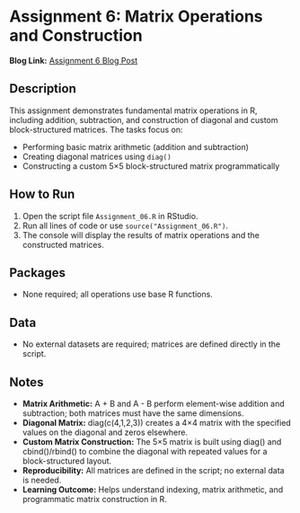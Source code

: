 # Assignment 6: Matrix Operations and Construction

**Blog Link:** [Assignment 6 Blog Post](https://premithapagadala.blogspot.com/2025/09/assignment-6.html)

## Description
This assignment demonstrates fundamental matrix operations in R, including addition, subtraction, and construction of diagonal and custom block-structured matrices. The tasks focus on:  

- Performing basic matrix arithmetic (addition and subtraction)  
- Creating diagonal matrices using `diag()`  
- Constructing a custom 5×5 block-structured matrix programmatically  

## How to Run
1. Open the script file `Assignment_06.R` in RStudio.  
2. Run all lines of code or use `source("Assignment_06.R")`.  
3. The console will display the results of matrix operations and the constructed matrices.  

## Packages
- None required; all operations use base R functions.  

## Data
- No external datasets are required; matrices are defined directly in the script.

## Notes
- **Matrix Arithmetic:** A + B and A - B perform element-wise addition and subtraction; both matrices must have the same dimensions.
- **Diagonal Matrix:** diag(c(4,1,2,3)) creates a 4×4 matrix with the specified values on the diagonal and zeros elsewhere.
- **Custom Matrix Construction:** The 5×5 matrix is built using diag() and cbind()/rbind() to combine the diagonal with repeated values for a block-structured layout.
- **Reproducibility:** All matrices are defined in the script; no external data is needed.
- **Learning Outcome:** Helps understand indexing, matrix arithmetic, and programmatic matrix construction in R.